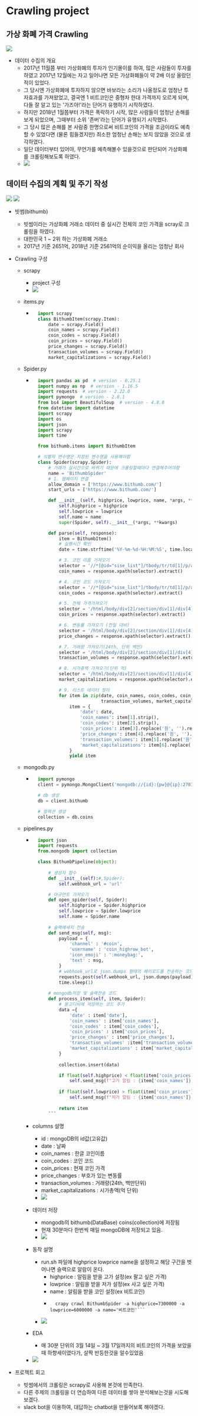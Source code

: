 # Crawling project
## 가상 화폐 가격 Crawling
<img src = 'https://user-images.githubusercontent.com/60168331/76886645-755b0700-68c4-11ea-8ef3-3e93762f404d.png'>

  - 데이터 수집의 개요
	- 2017년 11월쯤 부터 가상화폐의 투자가 인기몰이를 하여, 많은 사람들이 투자를 하였고 2017년 12월에는 자고 일어나면 모든 가상화폐들이 약 2배 이상 올랐던 적이 있었다.
    - 그 당시엔 가상화폐에 투자하지 않으면 바보라는 소리가 나올정도로 엄청난 투자효과를 가져왔었고, 결국엔 1 비트코인은 중형차 한대 가격까지 오르게 되며,
    다들 잘 알고 있는 '가즈아!'라는 단어가 유행하기 시작하였다.
    - 하지만 2018년 1월쯤부터 가격은 폭락하기 시작, 많은 사람들이 엄청난 손해를 보게 되었으며, 그때부터 소위 '존버'라는 단어가 유행되기 시작했다.
    - 그 당시 많은 손해를 본 사람중 한명으로써 비트코인의 가격을 조금이라도 예측할 수 있었다면 (물론 힘들겠지만) 최소한 엄청난 손해는 보지 않았을 것으로 생각하였다.
    - 일단 데이터부터 있어야, 무언가를 예측해볼수 있을것으로 판단되어 가상화폐를 크롤링해보도록 하였다.
    - <img src = 'https://user-images.githubusercontent.com/60168331/76885224-3f1c8800-68c2-11ea-83b5-a403c20a52a9.png'>
   

## 데이터 수집의 계획 및 주기 작성
<img src='https://user-images.githubusercontent.com/60168331/76882236-b7347f00-68bd-11ea-8c8b-68ee6f1faee6.PNG'>
<img src='https://user-images.githubusercontent.com/60168331/76882383-ea770e00-68bd-11ea-8707-4914693ae52d.PNG'>

- 빗썸(bithumb)
  - 빗썸이라는 가상화폐 거래소 데이터 중 실시간 전체의 코인 가격을 scray로 크롤링을 하였다.
  - 대한민국 1 ~ 2위 하는 가상화폐 거래소
  - 2017년 기준 2651억, 2018년 기준 2561억의 순이익을 올리는 엄청난 회사

- Crawling 구성
  - scrapy
    - project 구성
    - <img src ='https://user-images.githubusercontent.com/60168331/76882755-7426db80-68be-11ea-8cff-988f4e531f51.PNG'>
  
  - items.py
    - ```python
        import scrapy
        class BithumbItem(scrapy.Item):
            date = scrapy.Field()
            coin_names = scrapy.Field()
            coin_codes = scrapy.Field()
            coin_prices = scrapy.Field()
            price_changes = scrapy.Field()
            transaction_volumes = scrapy.Field()
            market_capitalizations = scrapy.Field()
        ```
    
  - Spider.py
    - ```python
        import pandas as pd  # version - 0.25.1
        import numpy as np  # version - 1.16.5
        import requests  # version - 2.22.0
        import pymongo  # version - 2.8.1
        from bs4 import BeautifulSoup  # version - 4.8.0
        from datetime import datetime
        import scrapy
        import os
        import json
        import scrapy
        import time

        from bithumb.items import BithumbItem

        # 식별자 변수명은 지정된 변수명을 사용해야함
        class Spider(scrapy.Spider):
            # 거래가 실시간으로 바뀌기 때문에 크롤링할때마다 연결해주어야함
            name = 'BithumbSpider'
            # 1. 웹페이지 연결
            allow_domain = ['https://www.bithumb.com/']
            start_urls = ['https://www.bithumb.com/']

            def __init__(self, highprice, lowprice, name, *args, **kwargs):
                self.highprice = highprice
                self.lowprice = lowprice
                self.name = name
                super(Spider, self).__init__(*args, **kwargs)

            def parse(self, response):
                item = BithumbItem()
                # 실행시간 확인
                date = time.strftime('%Y-%m-%d-%H:%M:%S', time.localtime(time.time()))

                # 3. 코인 이름 가져오기
                selector = '//*[@id="sise_list"]/tbody/tr/td[1]/p/a/strong/text()'
                coin_names = response.xpath(selector).extract()

                # 4. 코인 코드 가져오기
                selector = '//*[@id="sise_list"]/tbody/tr/td[1]/p/a/span/text()'
                coin_codes = response.xpath(selector).extract()

                # 5. 전체 가격가져오기
                selector = '/html/body/div[2]/section/div[1]/div[4]/table/tbody/tr/td[2]/strong/text()'
                coin_prices = response.xpath(selector).extract()

                # 6. 변동률 가져오기 (전일 대비)
                selector = '/html/body/div[2]/section/div[1]/div[4]/table/tbody/tr/td[3]/div/strong/text()'
                price_changes = response.xpath(selector).extract()

                # 7. 거래량 가져오기(24th, 단위 백만)
                selector = '/html/body/div[2]/section/div[1]/div[4]/table/tbody/tr/td[4]/span/text()'
                transaction_volumes = response.xpath(selector).extract()

                # 8. 시가총액 가져오기(단위 억)
                selector = '/html/body/div[2]/section/div[1]/div[4]/table/tbody/tr/td[5]/strong/text()'
                market_capitalizations = response.xpath(selector).extract()

                # 9. 리스트 데이터 정리
                for item in zip(date, coin_names, coin_codes, coin_prices, price_changes,
                                transaction_volumes, market_capitalizations):
                    item = {
                        'date': date,
                        'coin_names': item[1].strip(),
                        'coin_codes': item[2].strip(),
                        'coin_prices': item[3].replace('원', '').replace(',', '').strip(),
                        'price_changes': item[4].replace('원', '').replace(',', '').strip(),
                        'transaction_volumes': item[5].replace('원', '').replace('≈', '').replace(',', '').strip()[:-6],
                        'market_capitalizations': item[6].replace('조', '').replace('억', '').replace(' ', ''),
                    }
                    yield item
        ```

  - mongodb.py
    - ```python
        import pymongo
        client = pymongo.MongoClient('mongodb://{id}:{pw}@{ip}:27017')

        # db 생성
        db = client.bithumb

        # 컬렉션 생성
        collection = db.coins
        ```
  - pipelines.py
    - ```python
        import json
        import requests
        from.mongodb import collection

        class BithumbPipeline(object):
            
            # 생성자 함수
            def __init__(self):#,Spider):
                self.webhook_url = 'url'

            # 아규먼트 가져오기
            def open_spider(self, Spider):
                self.highprice = Spider.highprice
                self.lowprice = Spider.lowprice
                self.name = Spider.name
            
            # 슬랙메세지 전송
            def send_msg(self, msg):        
                payload = {
                    'channel' : '#coin',
                    'username' : 'coin_highrow_bot',
                    'icon_emoji' : ':moneybag:',
                    'text' : msg,
                }
                # webhook_url로 json.dumps 형태의 페이로드를 전송하는 코드
                requests.post(self.webhook_url, json.dumps(payload))
                time.sleep(1)
                
            # mongodb저장 및 슬랙전송 코드   
            def process_item(self, item, Spider):
                # 몽고디비에 저장하는 코드 추가
                data ={
                    'date' : item['date'],
                    'coin_names' : item['coin_names'],
                    'coin_codes' : item['coin_codes'],
                    'coin_prices' : item['coin_prices'],
                    'price_changes' : item['price_changes'],
                    'transaction_volumes' :item['transaction_volumes'],
                    'market_capitalizations' : item['market_capitalizations'],
                }
                
                collection.insert(data)

                if float(self.highprice) < float(item['coin_prices']) and self.name == item['coin_names'] :
                    self.send_msg(f"고가 알림 : {item['coin_names']} 가격은 {item['coin_prices']}원 입니다. 알림 설정 금액은 {self.highprice}원 입니다.")
                    
                if float(self.lowprice) > float(item['coin_prices']) and self.name == item['coin_names'] :             
                    self.send_msg(f"저가 알림 : {item['coin_names']} 가격은 {item['coin_prices']}원 입니다. 알림 설정 금액은 {self.lowprice}원 입니다.")
                
                return item
            ```

    - columns 설명
      - id : mongoDB의 id값(고유값)
      - date : 날짜
      - coin_names : 한글 코인이름	
      - coin_codes : 코인 코드
      - coin_prices : 현재 코인 가격
      - price_changes	: 부호가 있는 변동률
      - transaction_volumes : 거래량(24th, 백만단위)
      - market_capitalizations : 시가총액(억 단위)
      - <img src ='https://user-images.githubusercontent.com/60168331/76883973-480c5a00-68c0-11ea-9fb1-460dd1fd15a9.PNG'>
  
    - 데이터 저장
      - mongodb의 bithumb(DataBase) coins(collection)에 저장됨
      - 현재 30분마다 한번씩 매일 mongoDB에 저장되고 있음.
      - <img src='https://user-images.githubusercontent.com/60168331/76884048-6b370980-68c0-11ea-9a43-f766fca2e49f.PNG'>
    
    - 동작 설명
      - run.sh 파일에 highprice lowprice name을 설정하고 해당 구간을 벗어나면 슬랙으로 알람이 온다.
        - highprice : 알림을 받을 고가 설정(ex 팔고 싶은 가격)
        - lowprice : 알림을 받을 저가 설정(ex 사고 싶은 가격)
        - name : 알림을 받을 코인 설정(ex 비트코인)
        - ``` 
            crapy crawl BithumbSpider -a highprice=7300000 -a lowprice=6000000 -a name='비트코인'```
      - <img src = 'https://user-images.githubusercontent.com/60168331/76884255-c0731b00-68c0-11ea-92fe-b28c715eac01.PNG'>   

    - EDA
      - 매 30분 단위의 3월 14일 ~ 3월 17일까지의 비트코인의 가격을 보았을때 하향세이였다가, 살짝 반등한것을 알수있었음
    - <img src ='https://user-images.githubusercontent.com/60168331/76886859-b4895800-68c4-11ea-9427-b5a467369d74.png'>

- 프로젝트 회고
  - 빗썸에서의 크롤링은 scrapy로 사용해 본것에 만족한다.
  - 다른 주제의 크롤링을 더 연습하여 다른 데이터를 쌓아 분석해보는것을 시도해 보겠다.
  - slack bot을 이용하여, 대답하는 chatbot을 만들어보록 해야겠다.